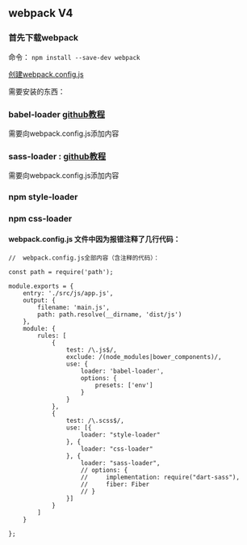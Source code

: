 ## webpack V4

### 首先下载webpack 
命令： `npm install --save-dev webpack`

[创建webpack.config.js](https://webpack.js.org/guides/getting-started/#using-a-configuration)

需要安装的东西：

### babel-loader  [github教程](https://github.com/babel/babel-loader)
需要向webpack.config.js添加内容

### sass-loader : [github教程](https://github.com/webpack-contrib/sass-loader)
需要向webpack.config.js添加内容

### npm style-loader

### npm css-loader

#### webpack.config.js 文件中因为报错注释了几行代码：

	//  webpack.config.js全部内容（含注释的代码）：

	const path = require('path');

	module.exports = {
	    entry: './src/js/app.js',
	    output: {
	        filename: 'main.js',
	        path: path.resolve(__dirname, 'dist/js')
	    },
	    module: {
	        rules: [
	            {
	                test: /\.js$/,
	                exclude: /(node_modules|bower_components)/,
	                use: {
	                    loader: 'babel-loader',
	                    options: {
	                        presets: ['env']
	                    }
	                }
	            },
	            {
	                test: /\.scss$/,
	                use: [{
	                    loader: "style-loader"
	                }, {
	                    loader: "css-loader"
	                }, {
	                    loader: "sass-loader",
	                    // options: {
	                    //     implementation: require("dart-sass"),
	                    //     fiber: Fiber
	                    // }
	                }]
	            }
	        ]
	    }
	
	};